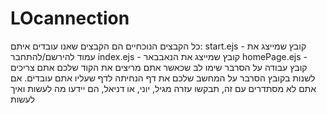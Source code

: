 # LOcannection
כל הקבצים הנוכחיים הם הקבצים שאנו עובדים איתם:
start.ejs - קובץ שמייצג את עמוד להירשם/להתחבר
index.ejs - קובץ שמייצג את הנאבבאר
homePage.ejs - קובץ עבודה על הסרבר
שימו לב שכאשר אתם מריצים את הקוד שלכם אתם צריכים לשנות בקובץ הסרבר על המחשב שלכם את דף הנחיתה לדף שעליו אתם עובדים. אם אתם לא מסתדרים עם זה, תבקשו עזרה מגיל, יוני, או דניאל, הם יידעו מה לעשות ואיך לעשות
